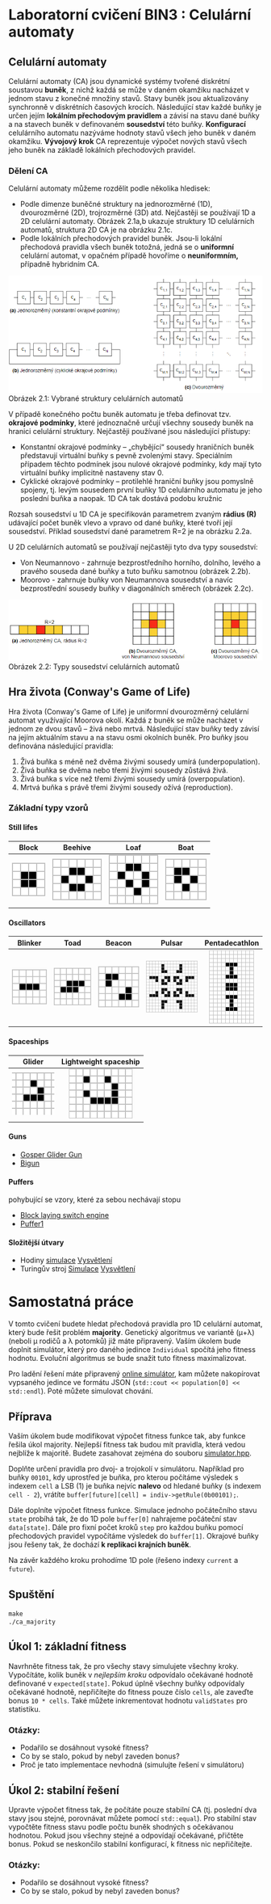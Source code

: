 # Laboratorní cvičení BIN3 : Celulární automaty


## Celulární automaty
Celulární automaty (CA) jsou dynamické systémy tvořené diskrétní soustavou __buněk__, z nichž každá se může v daném okamžiku nacházet v jednom stavu z konečné množiny stavů. Stavy buněk jsou aktualizovány synchronně v diskrétních časových krocích. Následující stav každé buňky je určen jejím __lokálním přechodovým pravidlem__ a závisí na stavu dané buňky a na stavech buněk v definovaném __sousedství__ této buňky. __Konfigurací__ celulárního automatu nazýváme hodnoty stavů všech jeho buněk v daném okamžiku. __Vývojový krok__ CA reprezentuje výpočet nových stavů všech jeho buněk na základě lokálních přechodových pravidel.


### Dělení CA
Celulární automaty můžeme rozdělit podle několika hledisek:

* Podle dimenze buněčné struktury na jednorozměrné (1D), dvourozměrné (2D), trojrozměrné (3D) atd. Nejčastěji se používají 1D a 2D celulární automaty. Obrázek 2.1a,b ukazuje struktury 1D celulárních automatů, struktura 2D CA je na obrázku 2.1c.
* Podle lokálních přechodových pravidel buněk. Jsou-li lokální přechodová pravidla všech buněk totožná, jedná se o __uniformní__ celulární automat, v opačném případě hovoříme o __neuniformním,__ případně hybridním CA.

![Struktura](files/Ca_struct.png)
Obrázek 2.1: Vybrané struktury celulárních automatů

V případě konečného počtu buněk automatu je třeba definovat tzv. __okrajové podmínky__, které jednoznačně určují všechny sousedy buněk na hranici celulární struktury. Nejčastěji používané jsou následující přístupy:

* Konstantní okrajové podmínky &#8211; &#8222;chybějící&#8220; sousedy hraničních buněk představují virtuální buňky s pevně zvolenými stavy. Speciálním případem těchto podmínek jsou nulové okrajové podmínky, kdy mají tyto virtuální buňky implicitně nastaveny stav 0.
* Cyklické okrajové podmínky &#8211; protilehlé hraniční buňky jsou pomyslně spojeny, tj. levým sousedem první buňky 1D celulárního automatu je jeho poslední buňka a naopak. 1D CA tak dostává podobu kružnic


Rozsah sousedství u 1D CA je specifikován parametrem zvaným __rádius (R)__ udávající počet buněk vlevo a vpravo od dané buňky, které tvoří její sousedství. Příklad sousedství dané parametrem R=2 je na obrázku 2.2a.

U 2D celulárních automatů se používají nejčastěji tyto dva typy sousedství:

* Von Neumannovo - zahrnuje bezprostředního horního, dolního, levého a pravého souseda dané buňky a tuto buňku samotnou (obrázek 2.2b).
* Moorovo - zahrnuje buňky von Neumannova sousedství a navíc bezprostřední sousedy buňky v diagonálních směrech (obrázek 2.2c).

![Ca neigh.png](files/Ca_neigh.png)
Obrázek 2.2: Typy sousedství celulárních automatů

## Hra života (Conway's Game of Life)
Hra života (Conway's Game of Life) je uniformní dvourozměrný celulární automat využívající Moorova okolí. Každá z buněk se může nacházet v jednom ze dvou stavů &#8211; živá nebo mrtvá. Následující stav buňky tedy závisí na jejím aktuálním stavu a na stavu osmi okolních buněk. Pro buňky jsou definována následující pravidla:

1. Živá buňka s méně než dvěma živými sousedy umírá (underpopulation).
1. Živá buňka se dvěma nebo třemi živými sousedy zůstává živá.
1. Živá buňka s více než třemi živými sousedy umírá (overpopulation).
1. Mrtvá buňka s právě třemi živými sousedy ožívá (reproduction).

### Základní typy vzorů
#### Still lifes

| Block  |    Beehive | Loaf  |  Boat |
| :---:   |     :---:      |   :---: | :---: |
| ![Ca sl block](files/Ca_sl_block.png) | ![Ca sl beehive](files/Ca_sl_beehive.png) | ![Ca sl loaf](files/Ca_sl_loaf.png) | ![Ca sl boat](files/Ca_sl_boat.png) |


#### Oscillators


| Blinker | Toad | Beacon | Pulsar | Pentadecathlon | 
| :---:   |     :---:      |   :---: | :---: |  :---: | 
| ![Ca osc1 blinker.gif](files/Ca_osc1_blinker.gif) | ![Ca osc toad](files/Ca_osc_toad.gif) | ![Ca osc beacon](files/Ca_osc_beacon.gif) | ![Ca osc pulsar](files/Ca_osc_pulsar.gif) | ![Ca osc penta](files/Ca_osc_penta.gif) |

#### Spaceships

|Glider  |Lightweight spaceship |
| :---:   |     :---:      | 
| ![Ca ss glider](files/Ca_ss_glider.gif) | ![Ca ss lwss](files/Ca_ss_lwss.gif) |

#### Guns
* [Gosper Glider Gun](https://copy.sh/life/?pattern=gosperglidergun)
* [Bigun](https://copy.sh/life/?pattern=bigun)

#### Puffers
pohybující se vzory, které za sebou nechávají stopu
* [Block laying switch engine](https://copy.sh/life/?pattern=blocklayingswitchengine)
* [Puffer1](https://copy.sh/life/?pattern=puffer1)

#### Složitější útvary
* Hodiny [simulace](https://copy.sh/life/?gist=f3413564b1fa9c69f2bad4b0400b8090&step=512) [Vysvětlení](http://codegolf.stackexchange.com/questions/88783/build-a-digital-clock-in-conways-game-of-life/111932#111932)
* Turingův stroj [Simulace](https://copy.sh/life/?pattern=turingmachine) [Vysvětlení](https://www.ics.uci.edu/~welling/teaching/271fall09/Turing-Machine-Life.pdf)



# Samostatná práce
V tomto cvičení budete hledat přechodová pravidla pro 1D celulární automat, který bude řešit problém __majority__. Genetický algoritmus ve variantě (μ+λ) (neboli μ rodičů a λ potomků) již máte připravený. Vaším úkolem bude doplnit simulátor, který pro daného jedince `Individual` spočítá jeho fitness hodnotu. Evoluční algoritmus se bude snažit tuto fitness maximalizovat.

Pro ladění řešení máte připravený [online simulátor](https://ehw.fit.vutbr.cz/bin-lab-ca/), kam můžete nakopírovat vypsaného jedince ve formátu JSON (`std::cout << population[0] << std::endl`). Poté můžete simulovat chování.


## Příprava
Vaším úkolem bude modifikovat výpočet fitness funkce tak, aby funkce řešila úkol majority. Nejlepší fitness tak budou mít pravidla, která vedou nejblíže k majoritě. Budete zasahovat zejména do souboru [simulator.hpp](simulator.hpp). 

Doplňte určení pravidla pro dvoj- a trojokolí v simulátoru. Například pro buňky `00101`, kdy uprostřed je buňka, pro kterou počítáme výsledek s indexem `cell` a LSB (1) je buňka nejvíc __nalevo__ od hledané buňky (s indexem `cell - 2`), vrátíte `buffer[future][cell] = indiv->getRule(0b00101);`.

Dále doplníte výpočet fitness funkce. Simulace jednoho počátečního stavu `state` probíhá tak, že do 1D pole `buffer[0]` nahrajeme počáteční stav `data[state]`. Dále pro fixní počet kroků `step` pro každou buňku pomocí přechodových pravidel vypočítáme výsledek do `buffer[1]`. Okrajové buňky jsou řešeny tak, že dochází __k replikaci krajních buněk__.

Na závěr každého kroku prohodíme 1D pole (řešeno indexy `current` a `future`).

## Spuštění
```
make
./ca_majority
```

## Úkol 1: základní fitness
Navrhněte fitness tak, že pro všechy stavy simulujete všechny kroky. Vypočítáte, kolik buněk v _nejlepším kroku_ odpovídalo očekávané hodnotě definované v `expected[state]`. Pokud úplně všechny buňky odpovídaly očekávané hodnotě, nepřičítejte do fitness pouze číslo `cells`, ale zaveďte bonus `10 * cells`. Také můžete inkrementovat hodnotu `validStates` pro statistiku.

### Otázky:
- Podařilo se dosáhnout vysoké fitness?
- Co by se stalo, pokud by nebyl zaveden bonus?
- Proč je tato implementace nevhodná (simulujte řešení v simulátoru)


## Úkol 2: stabilní řešení
Upravte výpočet fitness tak, že počítáte pouze stabilní CA (tj. poslední dva stavy jsou stejné, porovnávat můžete pomocí `std::equal`). Pro stabilní stav vypočtěte fitness stavu podle počtu buněk shodných s očekávanou hodnotou. Pokud jsou všechny stejné a odpovídají očekávané, přičtěte bonus. Pokud se neskončilo stabilní konfigurací, k fitness nic nepřičítejte.

### Otázky:
- Podařilo se dosáhnout vysoké fitness?
- Co by se stalo, pokud by nebyl zaveden bonus?